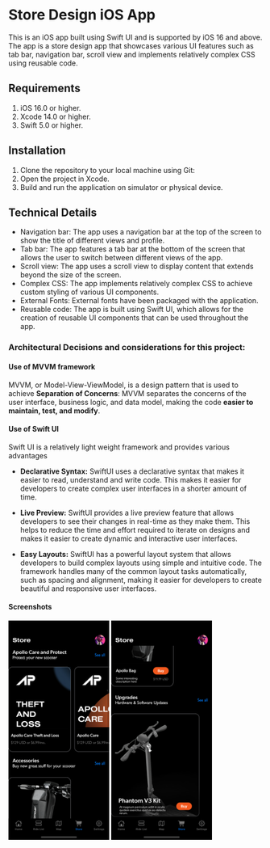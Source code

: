 # Store Design iOS App
This is an iOS app built using Swift UI and is supported by iOS 16 and above. The app is a store design app that showcases various UI features such as tab bar, navigation bar, scroll view and implements relatively complex CSS using reusable code.

## Requirements
1. iOS 16.0 or higher.
2. Xcode 14.0 or higher.
3. Swift 5.0 or higher.

## Installation
1. Clone the repository to your local machine using Git:
2. Open the project in Xcode.
3. Build and run the application on simulator or physical device.


## Technical Details

- Navigation bar: The app uses a navigation bar at the top of the screen to show the title of different views and profile.
- Tab bar: The app features a tab bar at the bottom of the screen that allows the user to switch between different views of the app.
- Scroll view: The app uses a scroll view to display content that extends beyond the size of the screen.
- Complex CSS: The app implements relatively complex CSS to achieve custom styling of various UI components.
- External Fonts: External fonts have been packaged with the application.
- Reusable code: The app is built using Swift UI, which allows for the creation of reusable UI components that can be used throughout the app.


### Architectural Decisions and considerations for this project:

#### Use of MVVM framework 
MVVM, or Model-View-ViewModel, is a design pattern that is  used to achieve **Separation of Concerns**: MVVM separates the concerns of the user interface, business logic, and data model, making the code **easier to maintain, test, and modify**.




####  Use of Swift UI 
Swift UI is a relatively light weight framework and provides various advantages 

- **Declarative Syntax:** SwiftUI uses a declarative syntax that makes it easier to read, understand and write code. This makes it easier for developers to create complex user interfaces in a shorter amount of time.

- **Live Preview:** SwiftUI provides a live preview feature that allows developers to see their changes in real-time as they make them. This helps to reduce the time and effort required to iterate on designs and makes it easier to create dynamic and interactive user interfaces.

- **Easy Layouts:** SwiftUI has a powerful layout system that allows developers to build complex layouts using simple and intuitive code. The framework handles many of the common layout tasks automatically, such as spacing and alignment, making it easier for developers to create beautiful and responsive user interfaces.

#### Screenshots

<img src="./ApolloDesign/Screens/Store_Design_Screen1.png" alt="alt text" width="200"/>
<img src="./ApolloDesign/Screens/Store_Design_Screen2.png" alt="alt text" width="200"/>

